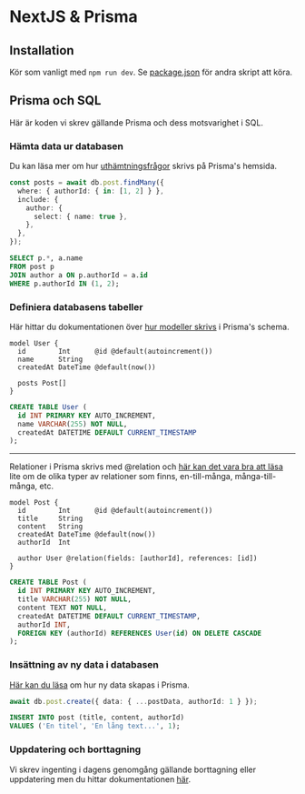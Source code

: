 # NextJS & Prisma

## Installation

Kör som vanligt med `npm run dev`. Se [package.json](./package.json) för andra skript att köra.

## Prisma och SQL

Här är koden vi skrev gällande Prisma och dess motsvarighet i SQL.

### Hämta data ur databasen

Du kan läsa mer om hur [uthämtningsfrågor](https://www.prisma.io/docs/orm/prisma-client/queries/crud#read) skrivs på Prisma's hemsida.

```typescript
const posts = await db.post.findMany({
  where: { authorId: { in: [1, 2] } },
  include: {
    author: {
      select: { name: true },
    },
  },
});
```

```sql
SELECT p.*, a.name
FROM post p
JOIN author a ON p.authorId = a.id
WHERE p.authorId IN (1, 2);
```

### Definiera databasens tabeller

Här hittar du dokumentationen över [hur modeller skrivs](https://www.prisma.io/docs/orm/prisma-schema/data-model/models) i Prisma's schema.

```prisma
model User {
  id        Int      @id @default(autoincrement())
  name      String
  createdAt DateTime @default(now())

  posts Post[]
}
```

```sql
CREATE TABLE User (
  id INT PRIMARY KEY AUTO_INCREMENT,
  name VARCHAR(255) NOT NULL,
  createdAt DATETIME DEFAULT CURRENT_TIMESTAMP
);
```

---

Relationer i Prisma skrivs med @relation och [här kan det vara bra att läsa](https://www.prisma.io/docs/orm/prisma-schema/data-model/relations) lite om de olika typer av relationer som finns, en-till-många, många-till-många, etc.

```prisma
model Post {
  id        Int      @id @default(autoincrement())
  title     String
  content   String
  createdAt DateTime @default(now())
  authorId  Int

  author User @relation(fields: [authorId], references: [id])
}
```

```sql
CREATE TABLE Post (
  id INT PRIMARY KEY AUTO_INCREMENT,
  title VARCHAR(255) NOT NULL,
  content TEXT NOT NULL,
  createdAt DATETIME DEFAULT CURRENT_TIMESTAMP,
  authorId INT,
  FOREIGN KEY (authorId) REFERENCES User(id) ON DELETE CASCADE
);
```

### Insättning av ny data i databasen

[Här kan du läsa](https://www.prisma.io/docs/orm/prisma-client/queries/crud#create) om hur ny data skapas i Prisma.

```typescript
await db.post.create({ data: { ...postData, authorId: 1 } });
```

```sql
INSERT INTO post (title, content, authorId)
VALUES ('En titel', 'En lång text...', 1);
```

### Uppdatering och borttagning

Vi skrev ingenting i dagens genomgång gällande borttagning eller uppdatering men du hittar dokumentationen [här](https://www.prisma.io/docs/orm/prisma-client/queries/crud).

